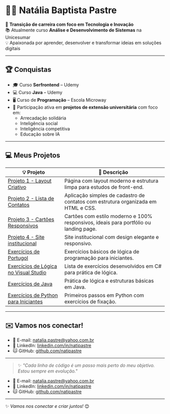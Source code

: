 # 👩‍💻 Natália Baptista Pastre

🎯 **Transição de carreira com foco em Tecnologia e Inovação**  
📚 Atualmente curso **Análise e Desenvolvimento de Sistemas** na Unicesumar  
💡 Apaixonada por aprender, desenvolver e transformar ideias em soluções digitais

---

## 🏆 Conquistas

- 🎓 Curso **Serfrontend** – Udemy  
- 💻 Curso **Java** – Udemy  
- 🖥️ Curso de **Programação** – Escola Microway  
- 💼 Participação ativa em **projetos de extensão universitária** com foco em:
  - Arrecadação solidária
  - Inteligência social
  - Inteligência competitiva
  - Educação sobre IA

---

## 💻 Meus Projetos

| 💡 Projeto | 📄 Descrição |
|-----------|-------------|
| [Projeto 1 - Layout Criativo](https://github.com/natipastre/Projeto-1---Layout-Criativo) | Página com layout moderno e estrutura limpa para estudos de front-end. |
| [Projeto 2 - Lista de Contatos](https://github.com/natipastre/Projeto-2---Lista-de-Contatos) | Aplicação simples de cadastro de contatos com estrutura organizada em HTML e CSS. |
| [Projeto 3 - Cartões Responsivos](https://github.com/natipastre/Projeto-3---Cartoes-Responsivos) | Cartões com estilo moderno e 100% responsivos, ideais para portfólio ou landing page. 
| [Projeto 4 - Site institucional](https://github.com/natipastre/Projeto-4---Front-End-Aprenser) | Site institucional com design elegante e responsivo. 
| [Exercícios de Portugol](https://github.com/natipastre/Exerc-cios-de-Portugol) | Exercícios básicos de lógica de programação para iniciantes. |
| [Exercícios de Lógica no Visual Studio](https://github.com/natipastre/Exerc-cio-L-gica-de-Programa-o) | Lista de exercícios desenvolvidos em C# para prática de lógica. |
| [Exercícios de Java](https://github.com/natipastre/Exerc-cios-de-Java) | Prática de lógica e estruturas básicas em Java. |
| [Exercícios de Python para Iniciantes](https://github.com/natipastre/Exerc-cios-iniciantes-de-Python-) | Primeiros passos em Python com exercícios de fixação. |

---

## ✉️ Vamos nos conectar!

- 📧 E-mail: [natalia.pastre@yahoo.com.br](mailto:natalia.pastre@yahoo.com.br)  
- 💼 LinkedIn: [linkedin.com/in/natipastre](https://www.linkedin.com/in/natipastre)  
- 🐱 GitHub: [github.com/natipastre](https://github.com/natipastre)

---

> ✨ *"Cada linha de código é um passo mais perto do meu objetivo. Estou sempre em evolução."*



- 📧 E-mail: [natalia.pastre@yahoo.com.br](mailto:natalia.pastre@yahoo.com.br)  
- 💼 LinkedIn: [linkedin.com/in/natipastre](https://www.linkedin.com/in/natipastre)  
- 🐱 GitHub: [github.com/natipastre](https://github.com/natipastre)  

---

✨ *Vamos nos conectar e criar juntos!* 😊



